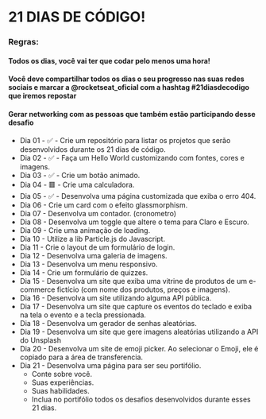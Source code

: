 # 21 DIAS DE CÓDIGO!

### Regras:

#### Todos os dias, você vai ter que codar pelo menos uma hora!

#### Você deve compartilhar todos os dias o seu progresso nas suas redes sociais e marcar a @rocketseat_oficial com a hashtag #21diasdecodigo que iremos repostar

#### Gerar networking com as pessoas que também estão participando desse desafio

- Dia 01 - ✅ - Crie um repositório para listar os projetos que serão desenvolvidos durante os 21 dias de código.
- Dia 02 - ✅ - Faça um Hello World customizando com fontes, cores e imagens.
- Dia 03 - ✅ - Crie um botão animado.
- Dia 04 - 🟥 - Crie uma calculadora.
- Dia 05 - ✅ - Desenvolva uma página customizada que exiba o erro 404.
- Dia 06 - Crie um card com o efeito glassmorphism.
- Dia 07 - Desenvolva um contador. (cronometro)
- Dia 08 - Desenvolva um toggle que altere o tema para Claro e Escuro.
- Dia 09 - Crie uma animação de loading.
- Dia 10 - Utilize a lib Particle.js do Javascript.
- Dia 11 - Crie o layout de um formulário de login.
- Dia 12 - Desenvolva uma galeria de imagens.
- Dia 13 - Desenvolva um menu responsivo.
- Dia 14 - Crie um formulário de quizzes.
- Dia 15 - Desenvolva um site que exiba uma vitrine de produtos de um e-commerce fictício (com nome dos produtos, preços e imagens).
- Dia 16 - Desenvolva um site utilizando alguma API pública.
- Dia 17 - Desenvolva um site que capture os eventos do teclado e exiba na tela o evento e a tecla pressionada.
- Dia 18 - Desenvolva um gerador de senhas aleatórias.
- Dia 19 - Desenvolva um site que gere imagens aleatórias utilizando a API do Unsplash
- Dia 20 - Desenvolva um site de emoji picker. Ao selecionar o Emoji, ele é copiado para a área de transferencia.
- Dia 21 - Desenvolva uma página para ser seu portifólio.
  - Conte sobre você.
  - Suas experiências.
  - Suas habilidades.
  - Inclua no portifólio todos os desafios desenvolvidos durante esses 21 dias.
